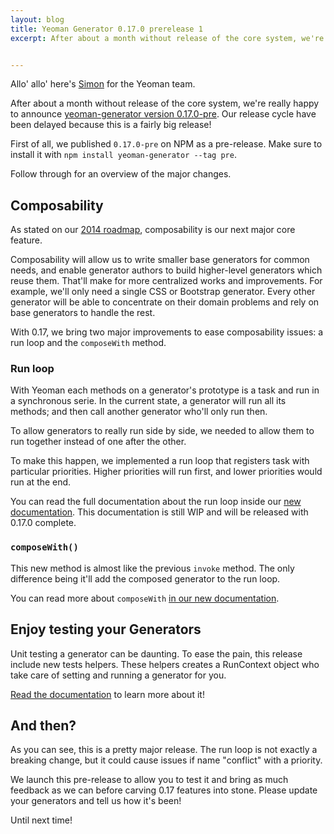 ```yaml
---
layout: blog
title: Yeoman Generator 0.17.0 prerelease 1
excerpt: After about a month without release of the core system, we're really happy to announce yeoman-generator version 0.17.0-pre. Our release cycle have been delayed because this is a fairly big release!


---
```


Allo' allo' here's [Simon](https://github.com/SBoudrias) for the Yeoman team.

After about a month without release of the core system, we're really happy to announce [yeoman-generator version 0.17.0-pre](https://github.com/yeoman/generator/releases/tag/v0.17.0-pre.1). Our release cycle have been delayed because this is a fairly big release!

First of all, we published `0.17.0-pre` on NPM as a pre-release. Make sure to install it with `npm install yeoman-generator --tag pre`.

Follow through for an overview of the major changes.

## Composability

As stated on our [2014 roadmap](https://github.com/yeoman/yeoman/issues/1264), composability is our next major core feature.

Composability will allow us to write smaller base generators for common needs, and enable generator authors to build higher-level generators which reuse them. That'll make for more centralized works and improvements. For example, we'll only need a single CSS or Bootstrap generator. Every other generator will be able to concentrate on their domain problems and rely on base generators to handle the rest.

With 0.17, we bring two major improvements to ease composability issues: a run loop and the `composeWith` method.

### Run loop

With Yeoman each methods on a generator's prototype is a task and run in a synchronous serie. In the current state, a generator will run all its methods; and then call another generator who'll only run then.

To allow generators to really run side by side, we needed to allow them to run together instead of one after the other.

To make this happen, we implemented a run loop that registers task with particular priorities. Higher priorities will run first, and lower priorities would run at the end.

You can read the full documentation about the run loop inside our [new documentation](https://github.com/yeoman/yeoman.io/blob/master/app/authoring/running-context.md#the-run-loop). This documentation is still WIP and will be released with 0.17.0 complete.

### `composeWith()`

This new method is almost like the previous `invoke` method. The only difference being it'll add the composed generator to the run loop.

You can read more about `composeWith` [in our new documentation](https://github.com/yeoman/yeoman.io/blob/master/app/authoring/composability.md).

## Enjoy testing your Generators

Unit testing a generator can be daunting. To ease the pain, this release include new tests helpers. These helpers creates a RunContext object who take care of setting and running a generator for you.

[Read the documentation](https://github.com/yeoman/yeoman.io/blob/master/app/authoring/testing.md) to learn more about it!

## And then?

As you can see, this is a pretty major release. The run loop is not exactly a breaking change, but it could cause issues if name "conflict" with a priority.

We launch this pre-release to allow you to test it and bring as much feedback as we can before carving 0.17 features into stone. Please update your generators and tell us how it's been!

Until next time!
